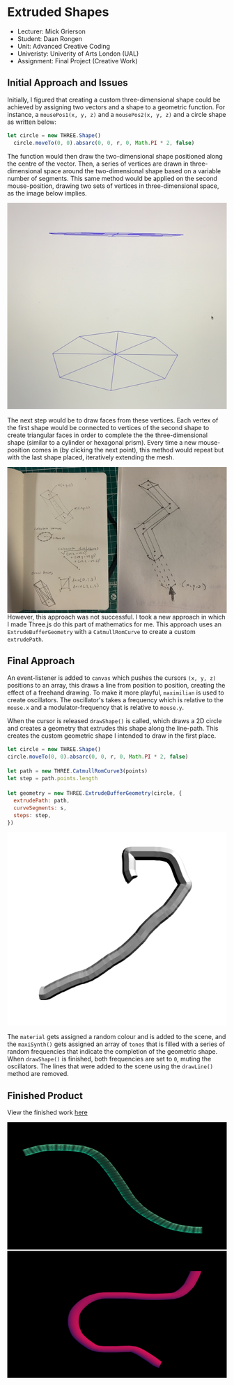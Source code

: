 # Extruded Shapes

- Lecturer: Mick Grierson
- Student: Daan Rongen
- Unit: Advanced Creative Coding
- Univeristy: Univerity of Arts London (UAL)
- Assignment: Final Project (Creative Work)

## Initial Approach and Issues

Initially, I figured that creating a custom three-dimensional shape could be achieved by assigning two vectors and a shape to a geometric function. For instance, a `mousePos1(x, y, z)` and a `mousePos2(x, y, z)` and a circle shape as written below:

```JavaScript
let circle = new THREE.Shape()
  circle.moveTo(0, 0).absarc(0, 0, r, 0, Math.PI * 2, false)

```

The function would then draw the two-dimensional shape positioned along the centre of the vector. Then, a series of vertices are drawn in three-dimensional space around the two-dimensional shape based on a variable number of segments. This same method would be applied on the second mouse-position, drawing two sets of vertices in three-dimensional space, as the image below implies.

![](assets/process-1.jpg)

The next step would be to draw faces from these vertices. Each vertex of the first shape would be connected to vertices of the second shape to create triangular faces in order to complete the the three-dimensional shape (similar to a cylinder or hexagonal prism). Every time a new mouse-position comes in (by clicking the next point), this method would repeat but with the last shape placed, iteratively extending the mesh.

<img align="left" width="50%" height="50%" src="assets/sketchbook1.jpeg">
<img align="left" width="50%" height="50%" src="assets/sketchbook2.jpeg">

However, this approach was not successful. I took a new approach in which I made Three.js do this part of mathematics for me. This approach uses an `ExtrudeBufferGeometry` with a `CatmullRomCurve` to create a custom `extrudePath`.

## Final Approach

An event-listener is added to `canvas` which pushes the cursors `(x, y, z)` positions to an array, this draws a line from position to position, creating the effect of a freehand drawing. To make it more playful, `maximilian` is used to create oscillators. The oscillator's takes a frequency which is relative to the `mouse.x` and a modulator-frequency that is relative to `mouse.y`.

When the cursor is released `drawShape()` is called, which draws a 2D circle and creates a geometry that extrudes this shape along the line-path. This creates the custom geometric shape I intended to draw in the first place.

```JavaScript
let circle = new THREE.Shape()
circle.moveTo(0, 0).absarc(0, 0, r, 0, Math.PI * 2, false)

let path = new THREE.CatmullRomCurve3(points)
let step = path.points.length

let geometry = new THREE.ExtrudeBufferGeometry(circle, {
  extrudePath: path,
  curveSegments: s,
  steps: step,
})
```

![](assets/process-2.png)

The `material` gets assigned a random colour and is added to the scene, and the `maxiSynth()` gets assigned an array of `tones` that is filled with a series of random frequencies that indicate the completion of the geometric shape. When `drawShape()` is finished, both frequencies are set to `0`, muting the oscillators. The lines that were added to the scene using the `drawLine()` method are removed.

## Finished Product

View the finished work [here](https://daanrongen.github.io/ual-advanced-creative-coding/)

![](assets/final1.png)
![](assets/final2.png)
